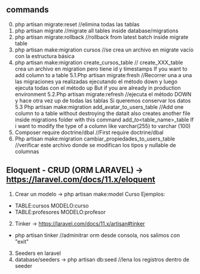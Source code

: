 ## commands

0. php artisan migrate:reset //elimina todas las tablas
1. php artisan migrate //migrate all tables inside database/migrations
2. php artisan migrate:rollback //rollback from latest batch inside migrate table
3. php artisan make:migration cursos //se crea un archivo en migrate vacío con la estructura básica
4. php artisan make:migration create_cursos_table  // create_XXX_table crea un archivo en migration pero tiene id y timestamps
If you want to add column to a table
5.1.Php artisan migrate:fresh //Recorrer una a una las migraciones ya realizadas ejecutando el método down y luego ejecuta todas con el método up
But if you are already in production environment
5.2.Php artisan migrate:refresh //ejecuta el método DOWN y hace otra vez up de todas las tablas
Si queremos conservar los datos
5.3 Php artisan make:migration add_avatar_to_users_table //Add one column to a table without destroying the datait also creates another file inside migrations folder with this command add_<column>_to_<table_name>_table
If i want to modify the type of a column like varchar(255) to varchar (100)
6. Composer require doctrine/dbal //First require doctrine/dbal
7. Php artisan make:migration cambiar_propiedades_to_users_table //verificar este archivo donde se modifican los tipos y nullable de columnas

## Eloquent - CRUD (ORM LARAVEL) -> https://laravel.com/docs/11.x/eloquent

1. Crear un modelo -> php artisan make:model Curso
Ejemplos:

- TABLE:cursos    MODELO:curso
- TABLE:profesores MODELO:profesor

2. Tinker -> https://laravel.com/docs/11.x/artisan#tinker

- php artisan tinker //adminitrar orm desde consola, nos salimos con "exit"

3. Seeders en laravel 
4. database/seeders -> php artisan db:seed  //lena los registros dentro de seeder